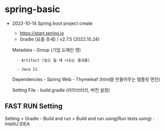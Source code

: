 # spring-basic

* 2022-10-14
    Spring boot project create 
    - https://start.spring.io
    - Gradle (요즘 추세) / v2.7.5 (2022.10.24) 

    Metadata
        - Group (기업 도메인 명)
		
        - Artifact (빌드 될 때 나오는 결과물)
		
        - Java 11 

    Dependencies
        - Spring Web 
        - Thymeleaf (html을 만들어주는 템플릿 엔진)
        

    Setting File
        - build.gradle (라이브러리, 버전 설정)


## FAST RUN Setting
Setting > Gradle
    - Build and run > Build and run using(Run tests using) : IntelliJ IDEA 
